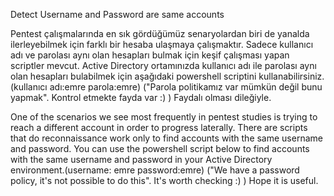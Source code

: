 Detect Username and Password are same accounts

Pentest çalışmalarında en sık gördüğümüz senaryolardan biri de yanalda ilerleyebilmek için farklı bir hesaba ulaşmaya çalışmaktır.
Sadece kullanıcı adı ve parolası aynı olan hesapları bulmak için keşif çalışması yapan scriptler mevcut.
Active Directory ortamınızda kullanıcı adı ile parolası aynı olan hesapları bulabilmek için aşağıdaki powershell scriptini kullanabilirsiniz.(kullanıcı adı:emre parola:emre)
("Parola politikamız var mümkün değil bunu yapmak". Kontrol etmekte fayda var :) )
Faydalı olması dileğiyle.

One of the scenarios we see most frequently in pentest studies is trying to reach a different account in order to progress laterally.
There are scripts that do reconnaissance work only to find accounts with the same username and password.
You can use the powershell script below to find accounts with the same username and password in your Active Directory environment.(username: emre password:emre)
("We have a password policy, it's not possible to do this". It's worth checking :) )
Hope it is useful.
